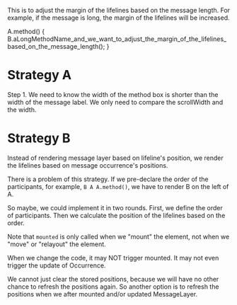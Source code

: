 This is to adjust the margin of the lifelines based on the message length.
For example, if the message is long, the margin of the lifelines will be increased.

A.method() {
  B.aLongMethodName_and_we_want_to_adjust_the_margin_of_the_lifelines_based_on_the_message_length();
}

# Strategy A

Step 1. We need to know the width of the method box is shorter than the
width of the message label. We only need to compare the scrollWidth and the width.

# Strategy B

Instead of rendering message layer based on lifeline's position, we render
the lifelines based on message occurrence's positions.

There is a problem of this strategy. If we pre-declare the order of the participants,
 for example, `B A A.method()`, we have to render B on the left of A.

So maybe, we could implement it in two rounds. First, we define the order of participants.
Then we calculate the position of the lifelines based on the order.

Note that `mounted` is only called when we "mount" the element,
not when we "move" or "relayout" the element.

When we change the code, it may NOT trigger mounted. It may not even
trigger the update of Occurrence.

We cannot just clear the stored positions, because we will have no other chance
to refresh the positions again. So another option is to refresh the positions
when we after mounted and/or updated MessageLayer.

